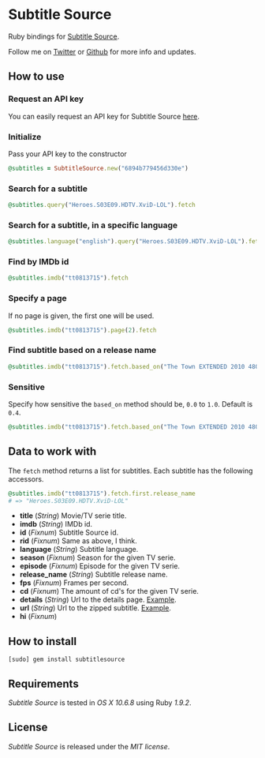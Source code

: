 # Subtitle Source

Ruby bindings for [Subtitle Source](http://www.subtitlesource.org/).

Follow me on [Twitter](http://twitter.com/linusoleander) or [Github](https://github.com/oleander/) for more info and updates.

## How to use

### Request an API key

You can easily request an API key for Subtitle Source [here](http://www.subtitlesource.org/help/contact).

### Initialize 

Pass your API key to the constructor

```` ruby
@subtitles = SubtitleSource.new("6894b779456d330e")
````

### Search for a subtitle

```` ruby
@subtitles.query("Heroes.S03E09.HDTV.XviD-LOL").fetch
````

### Search for a subtitle, in a specific language

```` ruby
@subtitles.language("english").query("Heroes.S03E09.HDTV.XviD-LOL").fetch
````

### Find by IMDb id

```` ruby
@subtitles.imdb("tt0813715").fetch
````

### Specify a page

If no page is given, the first one will be used.

```` ruby
@subtitles.imdb("tt0813715").page(2).fetch
````

### Find subtitle based on a release name

```` ruby  
@subtitles.imdb("tt0813715").fetch.based_on("The Town EXTENDED 2010 480p BRRip XviD AC3 FLAWL3SS")
````

### Sensitive

Specify how sensitive the `based_on` method should be, `0.0` to `1.0`. Default is `0.4`.

```` ruby
@subtitles.imdb("tt0813715").fetch.based_on("The Town EXTENDED 2010 480p BRRip XviD AC3 FLAWL3SS", limit: 0.0)
````

## Data to work with

The `fetch` method returns a list for subtitles. Each subtitle has the following accessors.

```` ruby
@subtitles.imdb("tt0813715").fetch.first.release_name
# => "Heroes.S03E09.HDTV.XviD-LOL"
````

- **title** (*String*) Movie/TV serie title.
- **imdb** (*String*) IMDb id.
- **id** (*Fixnum*) Subtitle Source id.
- **rid** (*Fixnum*) Same as above, I think.
- **language** (*String*) Subtitle language.
- **season** (*Fixnum*) Season for the given TV serie.
- **episode** (*Fixnum*) Episode for the given TV serie.
- **release_name** (*String*) Subtitle release name.
- **fps** (*Fixnum*) Frames per second.
- **cd** (*Fixnum*) The amount of cd's for the given TV serie.
- **details** (*String*) Url to the details page. [Example](http://www.subtitlesource.org/subs/73538/Source.Code.(2011).DVDRip.XviD-MAXSPEED).
- **url** (*String*) Url to the zipped subtitle. [Example](http://www.subtitlesource.org/download/zip/73538).
- **hi** (*Fixnum*)

## How to install

    [sudo] gem install subtitlesource

## Requirements

*Subtitle Source* is tested in *OS X 10.6.8* using Ruby *1.9.2*.

## License

*Subtitle Source* is released under the *MIT license*.